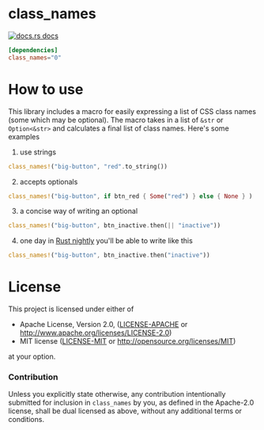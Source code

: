 # class_names

<a href="https://docs.rs/class_names"><img src="https://img.shields.io/badge/docs-latest-blue.svg?style=flat-square" alt="docs.rs docs" /></a>

```toml
[dependencies]
class_names="0"
```

# How to use

This library includes a macro for easily expressing a list of CSS class names (some which may be optional).  The macro takes in a list of `&str` or `Option<&str>` and calculates a final list of class names.  Here's some examples

1. use strings
```rust
class_names!("big-button", "red".to_string())
```
2. accepts optionals
```rust
class_names!("big-button", if btn_red { Some("red") } else { None } )
```
3. a concise way of writing an optional
```rust
class_names!("big-button", btn_inactive.then(|| "inactive"))
```
4. one day in [Rust nightly](https://doc.rust-lang.org/std/primitive.bool.html#method.then_some) you'll be able to write like this
```rust
class_names!("big-button", btn_inactive.then("inactive"))
```

# License

This project is licensed under either of

 * Apache License, Version 2.0, ([LICENSE-APACHE](LICENSE-APACHE) or
   http://www.apache.org/licenses/LICENSE-2.0)
 * MIT license ([LICENSE-MIT](LICENSE-MIT) or
   http://opensource.org/licenses/MIT)

at your option.

### Contribution

Unless you explicitly state otherwise, any contribution intentionally submitted
for inclusion in `class_names` by you, as defined in the Apache-2.0 license, shall be
dual licensed as above, without any additional terms or conditions.
